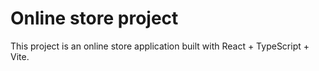 # Online store project

This project is an online store application built with React + TypeScript + Vite.
